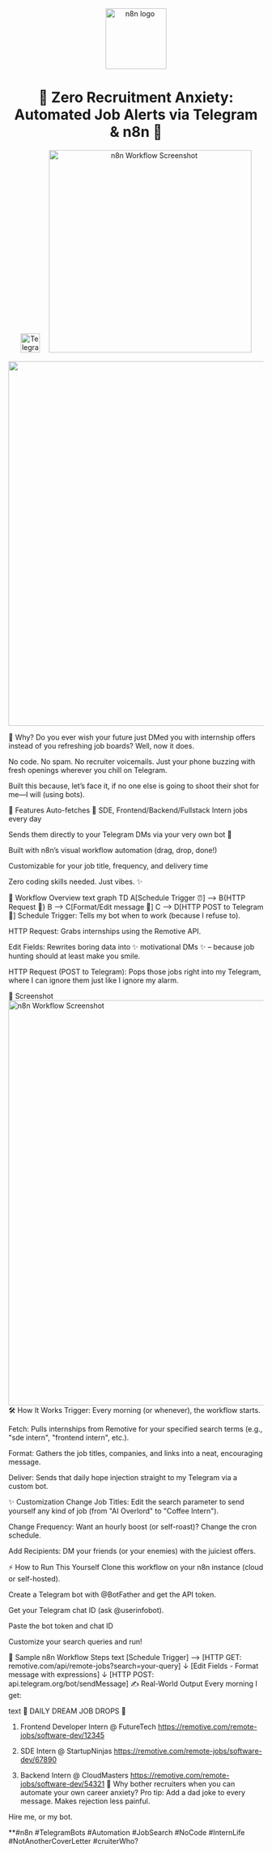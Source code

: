 
<div align="center"> <img src="https://n8n.io/images/n8n-logo.png" alt="n8n logo" width="120"/> <h1>🚀 Zero Recruitment Anxiety: Automated Job Alerts via Telegram & n8n 🤖</h1> <img src="https://cdn-icons-png.flaticon.com/512/2111/2111646.png" alt="Telegram icon" width="38"/> 
<img src="https://pplx-res.cloudinary.com/image/private/user_uploads/56295773/7484e149-a7da-4906-8cfb-4eaf8a1adc95/Screenshot-78.jpg" alt="n8n Workflow Screenshot" width="400"/> </div>

<p align="center">
  <img src="https://screenshot(78).png" width="720"/>
</p>

🦄 Why?
Do you ever wish your future just DMed you with internship offers instead of you refreshing job boards?
Well, now it does.

No code. No spam. No recruiter voicemails. Just your phone buzzing with fresh openings wherever you chill on Telegram.

Built this because, let’s face it, if no one else is going to shoot their shot for me—I will (using bots).

🎯 Features
Auto-fetches 🔎 SDE, Frontend/Backend/Fullstack Intern jobs every day

Sends them directly to your Telegram DMs via your very own bot 🤖

Built with n8n’s visual workflow automation (drag, drop, done!)

Customizable for your job title, frequency, and delivery time

Zero coding skills needed. Just vibes. ✨

🧩 Workflow Overview
text
graph TD
  A[Schedule Trigger ⏰] --> B{HTTP Request 🎯}
  B --> C[Format/Edit message 📝]
  C --> D[HTTP POST to Telegram 🤖]
Schedule Trigger:
Tells my bot when to work (because I refuse to).

HTTP Request:
Grabs internships using the Remotive API.

Edit Fields:
Rewrites boring data into ✨ motivational DMs ✨ – because job hunting should at least make you smile.

HTTP Request (POST to Telegram):
Pops those jobs right into my Telegram, where I can ignore them just like I ignore my alarm.

📸 Screenshot
<img src="https://pplx-res.cloudinary.com/image/private/user_uploads/56295773/7484e149-a7da-4906-8cfb-4eaf8a1adc95/Screenshot-78.jpg" alt="n8n Workflow Screenshot" width="800"/>
🛠️ How It Works
Trigger: Every morning (or whenever), the workflow starts.

Fetch: Pulls internships from Remotive for your specified search terms (e.g., "sde intern", "frontend intern", etc.).

Format: Gathers the job titles, companies, and links into a neat, encouraging message.

Deliver: Sends that daily hope injection straight to my Telegram via a custom bot.

✨ Customization
Change Job Titles:
Edit the search parameter to send yourself any kind of job (from "AI Overlord" to "Coffee Intern").

Change Frequency:
Want an hourly boost (or self-roast)? Change the cron schedule.

Add Recipients:
DM your friends (or your enemies) with the juiciest offers.

⚡ How to Run This Yourself
Clone this workflow on your n8n instance (cloud or self-hosted).

Create a Telegram bot with @BotFather and get the API token.

Get your Telegram chat ID (ask @userinfobot).

Paste the bot token and chat ID

Customize your search queries and run!

🎀 Sample n8n Workflow Steps
text
[Schedule Trigger] --> [HTTP GET: remotive.com/api/remote-jobs?search=your-query]
        ↓
[Edit Fields - Format message with expressions]
        ↓
[HTTP POST: api.telegram.org/bot<TOKEN>/sendMessage]
✍️ Real-World Output
Every morning I get:

text
🚀 DAILY DREAM JOB DROPS 🚀

1. Frontend Developer Intern @ FutureTech
   https://remotive.com/remote-jobs/software-dev/12345

2. SDE Intern @ StartupNinjas
   https://remotive.com/remote-jobs/software-dev/67890

3. Backend Intern @ CloudMasters
   https://remotive.com/remote-jobs/software-dev/54321
💫 Why bother recruiters when you can automate your own career anxiety?
Pro tip:
Add a dad joke to every message. Makes rejection less painful.

Hire me, or my bot.

**#n8n #TelegramBots #Automation #JobSearch #NoCode #InternLife #NotAnotherCoverLetter #cruiterWho?


